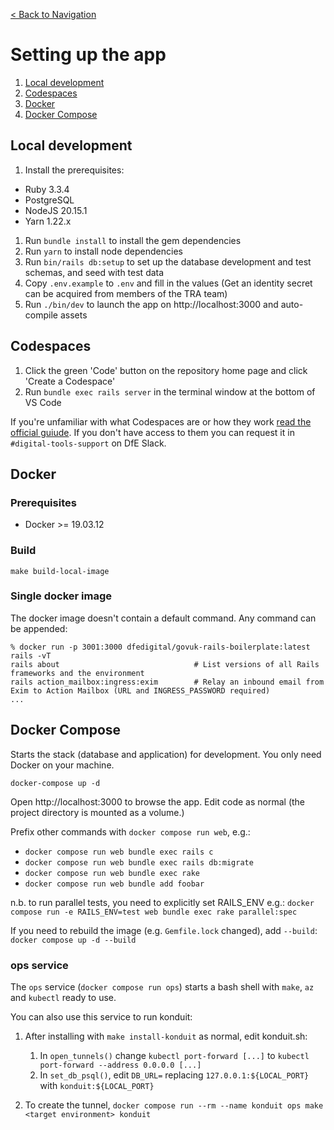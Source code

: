 [< Back to Navigation](../README.md)

# Setting up the app

1. [Local development](#local-development)
2. [Codespaces](#codespaces)
3. [Docker](#docker)
4. [Docker Compose](#docker-compose)

## Local development

1. Install the prerequisites:
- Ruby 3.3.4
- PostgreSQL
- NodeJS 20.15.1
- Yarn 1.22.x
1. Run `bundle install` to install the gem dependencies
1. Run `yarn` to install node dependencies
1. Run `bin/rails db:setup` to set up the database development and test schemas, and seed with test data
1. Copy `.env.example` to `.env` and fill in the values (Get an identity secret can be acquired from members of the TRA team)
1. Run `./bin/dev` to launch the app on http://localhost:3000 and auto-compile assets

## Codespaces

1. Click the green 'Code' button on the repository home page and click 'Create a Codespace'
2. Run `bundle exec rails server` in the terminal window at the bottom of VS Code

If you're unfamiliar with what Codespaces are or how they work [read the official guiude](https://docs.github.com/en/codespaces/overview). If you
don't have access to them you can request it in `#digital-tools-support` on DfE Slack.

## Docker

### Prerequisites
- Docker >= 19.03.12

### Build
```
make build-local-image
```

### Single docker image
The docker image doesn't contain a default command. Any command can be appended:
```
% docker run -p 3001:3000 dfedigital/govuk-rails-boilerplate:latest rails -vT
rails about                              # List versions of all Rails frameworks and the environment
rails action_mailbox:ingress:exim        # Relay an inbound email from Exim to Action Mailbox (URL and INGRESS_PASSWORD required)
...
```

## Docker Compose

Starts the stack (database and application) for development. You only need Docker on your machine.

```
docker-compose up -d
```

Open http://localhost:3000 to browse the app. Edit code as normal (the project directory is mounted as a volume.)

Prefix other commands with `docker compose run web`, e.g.:
- `docker compose run web bundle exec rails c`
- `docker compose run web bundle exec rails db:migrate`
- `docker compose run web bundle exec rake`
- `docker compose run web bundle add foobar`

n.b. to run parallel tests, you need to explicitly set RAILS_ENV e.g.: `docker compose run -e RAILS_ENV=test web bundle exec rake parallel:spec`

If you need to rebuild the image (e.g. `Gemfile.lock` changed), add `--build`: `docker compose up -d --build`

### ops service

The `ops` service (`docker compose run ops`) starts a bash shell with `make`, `az` and `kubectl` ready to use.

You can also use this service to run konduit:

1. After installing with `make install-konduit` as normal, edit konduit.sh:
    1. In `open_tunnels()` change `kubectl port-forward [...]` to `kubectl port-forward --address 0.0.0.0 [...]`
    2. In `set_db_psql()`, edit `DB_URL=` replacing `127.0.0.1:${LOCAL_PORT}` with `konduit:${LOCAL_PORT}`

2. To create the tunnel, `docker compose run --rm --name konduit ops make <target environment> konduit`
